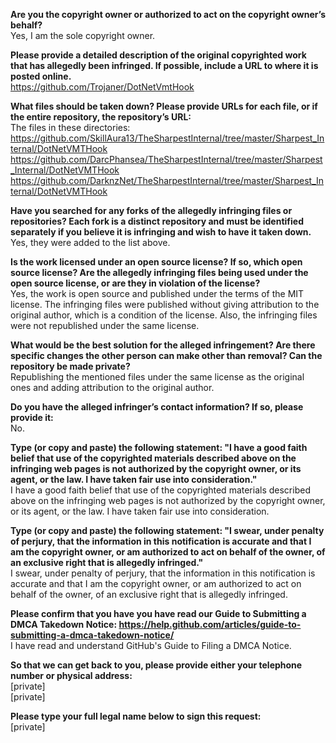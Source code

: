 **Are you the copyright owner or authorized to act on the copyright owner’s behalf?**   
Yes, I am the sole copyright owner.  
  
**Please provide a detailed description of the original copyrighted work that has allegedly been infringed. If possible, include a URL to where it is posted online.**   
https://github.com/Trojaner/DotNetVmtHook  
  
**What files should be taken down? Please provide URLs for each file, or if the entire repository, the repository’s URL:**   
The files in these directories:   
https://github.com/SkillAura13/TheSharpestInternal/tree/master/Sharpest_Internal/DotNetVMTHook   
https://github.com/DarcPhansea/TheSharpestInternal/tree/master/Sharpest_Internal/DotNetVMTHook   
https://github.com/DarknzNet/TheSharpestInternal/tree/master/Sharpest_Internal/DotNetVMTHook  
  
**Have you searched for any forks of the allegedly infringing files or repositories? Each fork is a distinct repository and must be identified separately if you believe it is infringing and wish to have it taken down.**   
Yes, they were added to the list above.  
  
**Is the work licensed under an open source license? If so, which open source license? Are the allegedly infringing files being used under the open source license, or are they in violation of the license?**   
Yes, the work is open source and published under the terms of the MIT license. The infringing files were published without giving attribution to the original author, which is a condition of the license. Also, the infringing files were not republished under the same license.  
  
**What would be the best solution for the alleged infringement? Are there specific changes the other person can make other than removal? Can the repository be made private?**   
Republishing the mentioned files under the same license as the original ones and adding attribution to the original author.  
  
**Do you have the alleged infringer’s contact information? If so, please provide it:**   
No.  
  
**Type (or copy and paste) the following statement: "I have a good faith belief that use of the copyrighted materials described above on the infringing web pages is not authorized by the copyright owner, or its agent, or the law. I have taken fair use into consideration."**   
I have a good faith belief that use of the copyrighted materials described above on the infringing web pages is not authorized by the copyright owner, or its agent, or the law. I have taken fair use into consideration.  
  
**Type (or copy and paste) the following statement: "I swear, under penalty of perjury, that the information in this notification is accurate and that I am the copyright owner, or am authorized to act on behalf of the owner, of an exclusive right that is allegedly infringed."**   
I swear, under penalty of perjury, that the information in this notification is accurate and that I am the copyright owner, or am authorized to act on behalf of the owner, of an exclusive right that is allegedly infringed.  
  
**Please confirm that you have you have read our Guide to Submitting a DMCA Takedown Notice: https://help.github.com/articles/guide-to-submitting-a-dmca-takedown-notice/**   
I have read and understand GitHub's Guide to Filing a DMCA Notice.  
  
**So that we can get back to you, please provide either your telephone number or physical address:**   
[private]    
[private]    
  
**Please type your full legal name below to sign this request:**   
[private]    

